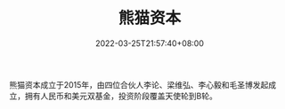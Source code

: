 ﻿---
weight: 
title: "熊猫资本"
description: "熊猫资本成立于2015年，由四位合伙人李论、梁维弘、李心毅和毛圣博发起成立，拥有人民币和美元双基金，投资阶段覆盖天使轮到B轮"
date: 2022-03-25T21:57:40+08:00
lastmod: 2022-03-25T16:45:40+08:00
draft: false
authors: ["Metabd"]
featuredImage: "xiongmaoziben.jpg"
link: ""
tags: ["投资机构","熊猫资本"]
categories: ["navigation"]
navigation: ["投资机构"]
lightgallery: true
toc: true
pinned: false
recommend: false
recommend1: false
---
熊猫资本成立于2015年，由四位合伙人李论、梁维弘、李心毅和毛圣博发起成立，拥有人民币和美元双基金，投资阶段覆盖天使轮到B轮。
